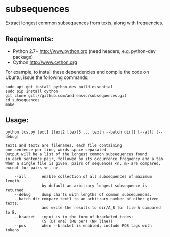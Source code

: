 subsequences
============

Extract longest common subsequences from texts, along with frequencies.


Requirements:
-------------
- Python 2.7+  http://www.python.org (need headers, e.g. python-dev package)
- Cython       http://www.cython.org

For example, to install these dependencies and compile the code on Ubuntu,
issue the following commands:

    sudo apt-get install python-dev build-essential
    sudo pip install cython
    git clone git://github.com/andreasvc/subsequences.git
    cd subsequences
    make


Usage:
------

	python lcs.py text1 [text2 [text3 ... textn --batch dir]] [--all] [--debug]

    text1 and text2 are filenames, each file containing
    one sentence per line, words space separated.
    Output will be a list of the longest common subsequences found
    in each sentence pair, followed by its occurrence frequency and a tab.
    When a single file is given, pairs of sequences <n, m> are compared,
    except for pairs <n, n>.

        --all       enable collection of all subsequences of maximum length;
                    by default an arbitrary longest subsequence is returned.
        --debug     dump charts with lengths of common subsequences.
        --batch dir compare text1 to an arbitrary number of other given texts,
                    and write the results to dir/A_B for file A compared to B.
        --bracket   input is in the form of bracketed trees:
                    (S (DT one) (RB per) (NN line))
        --pos       when --bracket is enabled, include POS tags with tokens.

